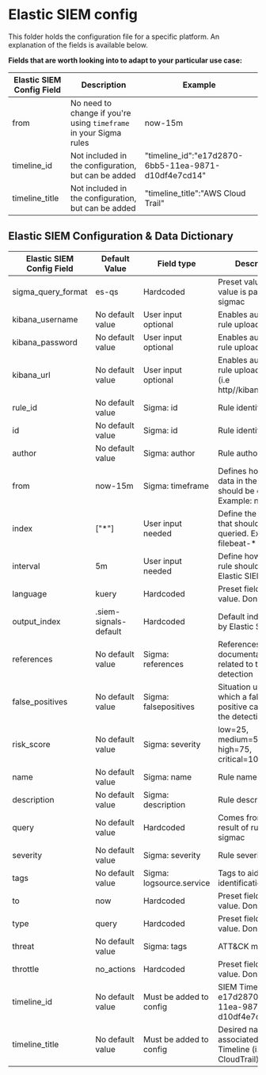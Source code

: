 # Elastic SIEM config

This folder holds the configuration file for a specific platform. An explanation of the fields is available below. 

**Fields that are worth looking into to adapt to your particular use case:**

| Elastic SIEM Config Field | Description                                                       | Example                                              | 
|---------------------------|-------------------------------------------------------------------|-------------------------------------------------------
| from                      | No need to change if you're using `timeframe` in your Sigma rules | now-15m                                              |
| timeline_id               | Not included in the configuration, but can be added               | "timeline_id":"e17d2870-6bb5-11ea-9871-d10df4e7cd14" |
| timeline_title            | Not included in the configuration, but can be added               | "timeline_title":"AWS Cloud Trail"                   |


## Elastic SIEM Configuration & Data Dictionary 

| Elastic SIEM Config Field  | Default Value         | Field type               | Description                                                           | 
|----------------------------|-----------------------|--------------------------|-----------------------------------------------------------------------|
| sigma_query_format         | es-qs                 | Hardcoded                | Preset value. This value is passed to sigmac                          |
| kibana_username            | No default value      | User input optional      | Enables automatic rule upload if filled                               |
| kibana_password            | No default value      | User input optional      | Enables automatic rule upload if filled                               |
| kibana_url                 | No default value      | User input optional      | Enables automatic rule upload if filled (i.e http//kibana_url:port)   | 
| rule_id                    | No default value      | Sigma: id                | Rule identifier                                                       |
| id                         | No default value      | Sigma: id                | Rule identifier                                                       |
| author                     | No default value      | Sigma: author            | Rule author                                                           |
| from                       | now-15m               | Sigma: timeframe         | Defines how much data in the past should be queried. Example: now-15m |
| index                      | ["*"]                 | User input needed        | Define the indexes that should be queried. Example: filebeat-*        |
| interval                   | 5m                    | User input needed        | Define how often the rule should run in Elastic SIEM                  |
| language                   | kuery                 | Hardcoded                | Preset field and value. Don't change                                  |
| output_index               | .siem-signals-default | Hardcoded                | Default index used by Elastic SIEM                                    |
| references                 | No default value      | Sigma: references        | References and documentation related to the detection                 |
| false_positives            | No default value      | Sigma: falsepositives    | Situation under which a false positive can trigger the detection      |
| risk_score                 | No default value      | Sigma: severity          | low=25, medium=50, high=75, critical=100                              |
| name                       | No default value      | Sigma: name              | Rule name                                                             |
| description                | No default value      | Sigma: description       | Rule description                                                      |
| query                      | No default value      | Hardcoded                | Comes from the result of running sigmac                               |
| severity                   | No default value      | Sigma: severity          | Rule severity                                                         |
| tags                       | No default value      | Sigma: logsource.service | Tags to aid in rule identification                                    |
| to                         | now                   | Hardcoded                | Preset field and value. Don't change                                  |
| type                       | query                 | Hardcoded                | Preset field and value. Don't change                                  |
| threat                     | No default value      | Sigma: tags              | ATT&CK mapping                                                        |
| throttle                   | no_actions            | Hardcoded                | Preset field and value. Don't change                                  |
| timeline_id                | No default value      | Must be added to config  | SIEM Timeline ID (i.e e17d2870-6bb5-11ea-9871-d10df4e7cd14)           |
| timeline_title             | No default value      | Must be added to config  | Desired name to be associated with the Timeline (i.e AWS CloudTrail)  |
